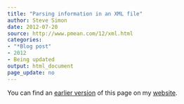 ```yaml
---
title: "Parsing information in an XML file"
author: Steve Simon
date: 2012-07-20
source: http://www.pmean.com/12/xml.html
categories:
- "*Blog post"
- 2012
- Being updated
output: html_document
page_update: no
---
```


You can find an [earlier version][sim1] of this page on my [website][sim2].

[sim1]: http://www.pmean.com/12/xml.html
[sim2]: http://www.pmean.com
